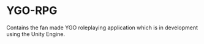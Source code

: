 # YGO-RPG
Contains the fan made YGO roleplaying application which is in development using the Unity Engine.
